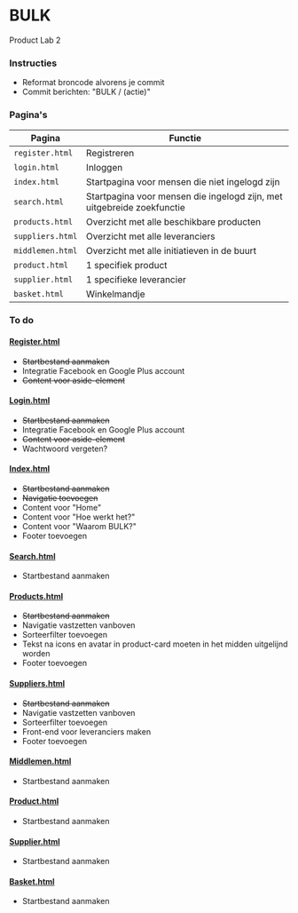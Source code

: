 # BULK
Product Lab 2

### Instructies
* Reformat broncode alvorens je commit
* Commit berichten: "BULK / (actie)"

### Pagina's

Pagina | Functie
--- | ---
`register.html` | Registreren
`login.html` | Inloggen
`index.html` | Startpagina voor mensen die niet ingelogd zijn
`search.html` | Startpagina voor mensen die ingelogd zijn, met uitgebreide zoekfunctie
`products.html` | Overzicht met alle beschikbare producten
`suppliers.html`| Overzicht met alle leveranciers
`middlemen.html` | Overzicht met alle initiatieven in de buurt
`product.html`| 1 specifiek product
`supplier.html`| 1 specifieke leverancier
`basket.html`| Winkelmandje


### To do

#### [Register.html](https://lorientheunissen.github.io/bulk/register.html)
* ~~Startbestand aanmaken~~
* Integratie Facebook en Google Plus account
* ~~Content voor aside-element~~

#### [Login.html](https://lorientheunissen.github.io/bulk/login.html)
* ~~Startbestand aanmaken~~
* Integratie Facebook en Google Plus account
* ~~Content voor aside-element~~
* Wachtwoord vergeten?

#### [Index.html](https://lorientheunissen.github.io/bulk/index.html)
* ~~Startbestand aanmaken~~
* ~~Navigatie toevoegen~~
* Content voor "Home"
* Content voor "Hoe werkt het?"
* Content voor "Waarom BULK?"
* Footer toevoegen

#### [Search.html](https://lorientheunissen.github.io/bulk/search.html)
* Startbestand aanmaken

#### [Products.html](https://lorientheunissen.github.io/bulk/products.html)
* ~~Startbestand aanmaken~~
* Navigatie vastzetten vanboven
* Sorteerfilter toevoegen
* Tekst na icons en avatar in product-card moeten in het midden uitgelijnd worden
* Footer toevoegen

#### [Suppliers.html](https://lorientheunissen.github.io/bulk/suppliers.html)
* ~~Startbestand aanmaken~~
* Navigatie vastzetten vanboven
* Sorteerfilter toevoegen
* Front-end voor leveranciers maken
* Footer toevoegen

#### [Middlemen.html](https://lorientheunissen.github.io/bulk/middlemen.html)
* Startbestand aanmaken

#### [Product.html](https://lorientheunissen.github.io/bulk/product.html)
* Startbestand aanmaken

#### [Supplier.html](https://lorientheunissen.github.io/bulk/Supplier.html)
* Startbestand aanmaken

#### [Basket.html](https://lorientheunissen.github.io/bulk/basket.html)
* Startbestand aanmaken


